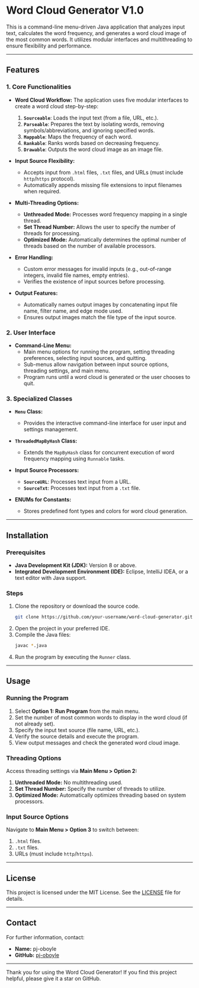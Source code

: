 # Word Cloud Generator V1.0

This is a command-line menu-driven Java application that analyzes input text, calculates the word frequency, and generates a word cloud image of the most common words. It utilizes modular interfaces and multithreading to ensure flexibility and performance.

---

## Features

### **1. Core Functionalities**
- **Word Cloud Workflow:** The application uses five modular interfaces to create a word cloud step-by-step:
  1. **`Sourceable`**: Loads the input text (from a file, URL, etc.).
  2. **`Parseable`**: Prepares the text by isolating words, removing symbols/abbreviations, and ignoring specified words.
  3. **`Mappable`**: Maps the frequency of each word.
  4. **`Rankable`**: Ranks words based on decreasing frequency.
  5. **`Drawable`**: Outputs the word cloud image as an image file.

- **Input Source Flexibility:**
  - Accepts input from `.html` files, `.txt` files, and URLs (must include `http`/`https` protocol).
  - Automatically appends missing file extensions to input filenames when required.

- **Multi-Threading Options:**
  - **Unthreaded Mode:** Processes word frequency mapping in a single thread.
  - **Set Thread Number:** Allows the user to specify the number of threads for processing.
  - **Optimized Mode:** Automatically determines the optimal number of threads based on the number of available processors.

- **Error Handling:**
  - Custom error messages for invalid inputs (e.g., out-of-range integers, invalid file names, empty entries).
  - Verifies the existence of input sources before processing.

- **Output Features:**
  - Automatically names output images by concatenating input file name, filter name, and edge mode used.
  - Ensures output images match the file type of the input source.

### **2. User Interface**
- **Command-Line Menu:**
  - Main menu options for running the program, setting threading preferences, selecting input sources, and quitting.
  - Sub-menus allow navigation between input source options, threading settings, and main menu.
  - Program runs until a word cloud is generated or the user chooses to quit.

### **3. Specialized Classes**
- **`Menu` Class:**
  - Provides the interactive command-line interface for user input and settings management.

- **`ThreadedMapByHash` Class:**
  - Extends the `MapByHash` class for concurrent execution of word frequency mapping using `Runnable` tasks.

- **Input Source Processors:**
  - **`SourceURL`**: Processes text input from a URL.
  - **`SourceTxt`**: Processes text input from a `.txt` file.

- **ENUMs for Constants:**
  - Stores predefined font types and colors for word cloud generation.

---

## Installation

### **Prerequisites**
- **Java Development Kit (JDK):** Version 8 or above.
- **Integrated Development Environment (IDE):** Eclipse, IntelliJ IDEA, or a text editor with Java support.

### **Steps**
1. Clone the repository or download the source code.
   ```bash
   git clone https://github.com/your-username/word-cloud-generator.git
   ```
2. Open the project in your preferred IDE.
3. Compile the Java files:
   ```bash
   javac *.java
   ```
4. Run the program by executing the `Runner` class.

---

## Usage

### **Running the Program**
1. Select **Option 1: Run Program** from the main menu.
2. Set the number of most common words to display in the word cloud (if not already set).
3. Specify the input text source (file name, URL, etc.).
4. Verify the source details and execute the program.
5. View output messages and check the generated word cloud image.

### **Threading Options**
Access threading settings via **Main Menu > Option 2:**
1. **Unthreaded Mode:** No multithreading used.
2. **Set Thread Number:** Specify the number of threads to utilize.
3. **Optimized Mode:** Automatically optimizes threading based on system processors.

### **Input Source Options**
Navigate to **Main Menu > Option 3** to switch between:
1. `.html` files.
2. `.txt` files.
3. URLs (must include `http`/`https`).

---

## License
This project is licensed under the MIT License. See the [LICENSE](LICENSE) file for details.

---

## Contact
For further information, contact:
- **Name:** pj-oboyle
- **GitHub:** [pj-oboyle](https://github.com/pj-oboyle)

---

Thank you for using the Word Cloud Generator! If you find this project helpful, please give it a star on GitHub.
